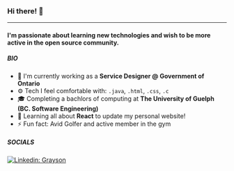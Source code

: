 ### Hi there! 👋
---
#### I'm passionate about learning new technologies and wish to be more active in the open source community. 

##### BIO
- 🏢 I'm currently working as a **Service Designer @ Government of Ontario**
- ⚙️ Tech I feel comfortable with: `.java`, `.html`, `.css`, `.c`
- 🎓 Completing a bachlors of computing at **The University of Guelph (BC. Software Engineering)**
- 🌱 Learning all about **React** to update my personal website! 
- ⚡ Fun fact: Avid Golfer and active member in the gym

##### SOCIALS
[![Linkedin: Grayson](https://img.shields.io/badge/-Grayson-blue?style=flat-square&logo=Linkedin&logoColor=white&link=https://www.linkedin.com/in/grayson-mongru/)](https://www.linkedin.com/in/grayson-mongru/)
